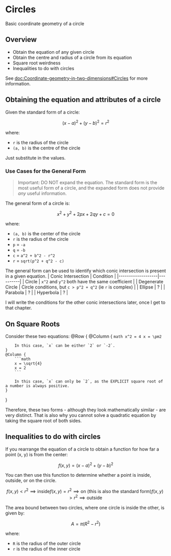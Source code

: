 # Circles

Basic coordinate geometry of a circle

## Overview

- Obtain the equation of any given circle
- Obtain the centre and radius of a circle from its equation
- Square root weirdness
- Inequalities to do with circles

See <doc:Coordinate-geometry-in-two-dimensions#Circles> for more information.

## Obtaining the equation and attributes of a circle

Given the standard form of a circle:
```math
(x - a)^2 + (y - b)^2 = r^2
```
where:
- `r` is the radius of the circle
- `(a, b)` is the centre of the circle

Just substitute in the values.

### Use Cases for the General Form

> Important: DO NOT expand the equation. The standard form is the most useful form of a circle, and the expanded form does not provide _any_ useful information.

The general form of a circle is:
```math
x^2 + y^2 + 2px + 2qy + c = 0
```
where:
- `(a, b)` is the center of the circle
- `r` is the radius of the circle
- `p` = `-a`
- `q` = `-b`
- `c` = `a^2 + b^2 - r^2`
- `r` = `sqrt(p^2 + q^2 - c)`

The general form can be used to identify which conic intersection is present in a given equation.
| Conic Intersection | Condition |
|-------------------|----------|
| Circle | `x^2` and `y^2` both have the same coefficient |
| Degenerate Circle | Circle conditions, but `c > p^2 + q^2` (ie `r` is complex) |
| Ellipse | ? |
| Parabola | ? |
| Hyperbola | ? |

I will write the conditions for the other conic intersections later, once I get to that chapter.

## On Square Roots

Consider these two equations:
@Row {
    @Column {
        ```math
        x^2 = 4
        x = \pm2
        ```

        In this case, `x` can be either `2` or `-2`.
    }
    @Column {
        ```math
        x = \sqrt{4}
        x = 2
        ```

        In this case, `x` can only be `2`, as the EXPLICIT square root of a number is always positive.
    }
}

Therefore, these two forms - although they look mathematically similar - are very distinct. That is 
also why you cannot solve a quadratic equation by taking the square root of both sides.

## Inequalities to do with circles

If you rearrange the equation of a circle to obtain a function for how far a point (x, y) is from the center:
```math
f(x, y) = (x - a)^2 + (y - b)^2
```
You can then use this function to determine whether a point is inside, outside, or on the circle.
```math
f(x, y) < r^2 \implies \text{inside}
f(x, y) = r^2 \implies \text{on (this is also the standard form)}
f(x, y) > r^2 \implies \text{outside}
```

The area bound between two circles, where one circle is inside the other, is given by:
```math
A = \pi(R^2 - r^2)
```
where:
- `R` is the radius of the outer circle
- `r` is the radius of the inner circle
